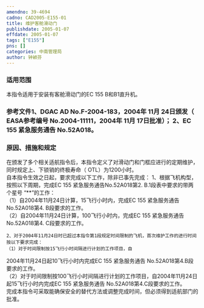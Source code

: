 ```yaml
---
amendno: 39-4694  
cadno: CAD2005-E155-01  
title: 维护客舱滑动门  
publishdate: 2005-01-07  
effdate: 2005-01-07  
tags: ["E155"]  
pns: []  
categories: 中南管理局  
author: 钟颖芬  
---
```

  
### 适用范围  
本指令适用于安装有客舱滑动门的EC 155 B和B1直升机。  
  
<!--more-->  
### 参考文件1、DGAC AD No.F-2004-183，2004年 11月 24日颁发（ EASA参考编号 No.2004-11111，2004年 11月 17日批准）； 2、EC 155 紧急服务通告 No.52A018。  
  
### 原因、措施和规定  
在颁发了多个相关适航指令后，本指令定义了对滑动门和门框应进行的定期维护，同时规定上、下锁销的终极寿命（ OTL）为1200小时。  
    自本指令生效之日起，要求完成以下工作，除非已事先完成：     1、根据飞机构型，按照以下周期，完成EC 155 紧急服务通告No.52A018第2. B.1段表中要求的带两个星号 “**”的工作：  
    （1）自2004年11月24日计算，15飞行小时内，完成EC 155 紧急服务通告 No.52A018第4. B段要求的工作。  
    （2）自2004年11月24日计算，100飞行小时内，完成EC 155 紧急服务通告 No.52A018第4. C段要求的工作。  
  
    2、对于2004年11月24日时已超过本指令第1段规定时间限制的飞机，首次维护工作的进行时间按以下要求完成：  
    （1）对于时间限制按15飞行小时间隔进行计划的工作项目，自  
  
2004年11月24日起10飞行小时内完成EC 155 紧急服务通告 No.52A018第4.B段要求的工作。  
    （2）对于时间限制按100飞行小时间隔进行计划的工作项目，自2004年11月24日起15飞行小时内完成EC 155 紧急服务通告 No.52A018第4.C段要求的工作。  
    完成本指令可采取能确保安全的替代方法或调整完成时间，但必须得到适航部门的批准。  
